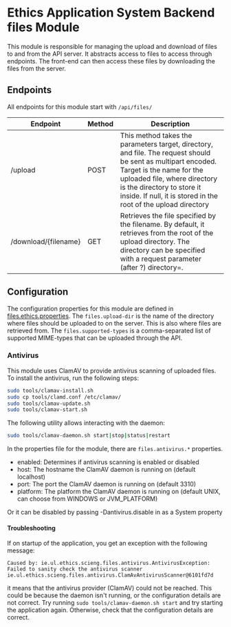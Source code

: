 # Ethics Application System Backend files Module
This module is responsible for managing the upload and download of files to and from the API server. It abstracts access
to files to access through endpoints. The front-end can then access these files by downloading the files from the server.

## Endpoints
All endpoints for this module start with `/api/files/`

| Endpoint             | Method | Description                                                                                                                                                                                                                                                             |
|----------------------|--------|-------------------------------------------------------------------------------------------------------------------------------------------------------------------------------------------------------------------------------------------------------------------------|
| /upload              | POST   | This method takes the parameters target, directory, and file. The request should be sent as multipart encoded. Target is the name for the uploaded file, where directory is the directory to store it inside. If null, it is stored in the root of the upload directory |
| /download/{filename} | GET    | Retrieves the file specified by the filename. By default, it retrieves from the root of the upload directory. The directory can be specified with a request parameter (after ?) directory=<dir-name>.                                                                   |

## Configuration
The configuration properties for this module are defined in [files.ethics.properties](src/main/resources/files.ethics.properties).
The `files.upload-dir` is the name of the directory where files should be uploaded to on the server. This is also where
files are retrieved from. The `files.supported-types` is a comma-separated list of supported MIME-types that can be uploaded
through the API.

### Antivirus
This module uses ClamAV to provide antivirus scanning of uploaded files. To install the antivirus, run the following steps:
```bash
sudo tools/clamav-install.sh
sudo cp tools/clamd.conf /etc/clamav/
sudo tools/clamav-update.sh
sudo tools/clamav-start.sh
```

The following utility allows interacting with the daemon:
```bash
sudo tools/clamav-daemon.sh start|stop|status|restart
```

In the properties file for the module, there are `files.antivirus.*` properties.
* enabled: Determines if antivirus scanning is enabled or disabled
* host: The hostname the ClamAV daemon is running on (default localhost)
* port: The port the ClamAV daemon is running on (default 3310)
* platform: The platform the ClamAV daemon is running on (default UNIX, can choose from WINDOWS or JVM_PLATFORM)

Or it can be disabled by passing -Dantivirus.disable in as a System property

#### Troubleshooting
If on startup of the application, you get an exception with the following message:
```
Caused by: ie.ul.ethics.scieng.files.antivirus.AntivirusException: Failed to sanity check the antivirus scanner ie.ul.ethics.scieng.files.antivirus.ClamAvAntivirusScanner@6101fd7d
```
it means that the antivirus provider (ClamAV) could not be reached. This could be because the daemon isn't running,
or the configuration details are not correct. Try running `sudo tools/clamav-daemon.sh start` and try starting the application
again. Otherwise, check that the configuration details are correct.